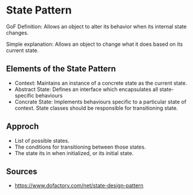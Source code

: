 # State Pattern

GoF Definition: Allows an object to alter its behavior when its internal state changes.

Simple explanation: Allows an object to change what it does based on its current state.

## Elements of the State Pattern

- Context: Maintains an instance of a concrete state as the current state.
- Abstract State: Defines an interface which encapsulates all state-specific behaviours
- Concrate State: Implements behaviours specific to a particular state of context. State classes should be responsible for transitioning state.

## Approch

- List of possible states.
- The conditions for transitioning between those states.
- The state its in when initialized, or its initial state.

## Sources

- https://www.dofactory.com/net/state-design-pattern